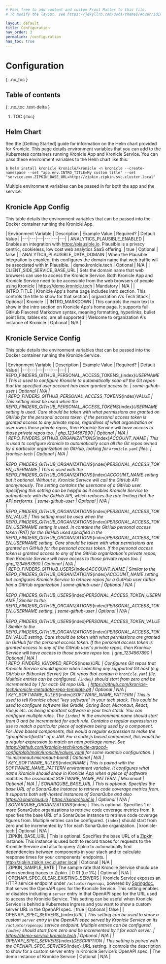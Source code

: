 ```yaml
---
# Feel free to add content and custom Front Matter to this file.
# To modify the layout, see https://jekyllrb.com/docs/themes/#overriding-theme-defaults

layout: default
title: Configuration
nav_order: 3
permalink: /configuration
has_toc: true
---
```


# Configuration
{: .no_toc }

## Table of contents
{: .no_toc .text-delta }

1. TOC
{:toc}

## Helm Chart

See the [Getting Started] guide for information on the Helm chart provided for Kronicle.  This page details environment
variables that you can add to the Kubernetes containers running Kronicle App and Kronicle Service.  You can pass these
environment variables to the Helm chart like this: 

```shell
$ helm install kronicle kronicle/kronicle -n kronicle --create-namespace --set "app.env.INTRO_TITLE=My custom title" --set "service.env.ZIPKIN_BASE_URL=http://zipkin.zipkin.svc.cluster.local"
```

Multiple environment variables can be passed in for both the app and the service.  


## Kronicle App Config

This table details the environment variables that can be passed into the Docker container running the Kronicle App.  

| Environment Variable | Description | Example Value | Required? | Default Value |
|---|---|---|---|---|---|
| ANALYTICS_PLAUSIBLE_ENABLED | Enables an integration with https://plausible.io.  Plausible is a privacy centric, cookieless, low cost web analytics SaaS offering. | true | Optional | false |
| ANALYTICS_PLAUSIBLE_DATA_DOMAIN | When the Plausible integration is enabled, this configures the domain name that web traffic will be associated with in Plausible. | demo.kronicle.tech | Optional | N/A |
| CLIENT_SIDE_SERVICE_BASE_URL | Sets the domain name that web browsers can use to access the Kronicle Service.  Both Kronicle App and Kronicle Service need to be accessible from the web browsers of people using Kronicle | https://demo.kronicle.tech | Mandatory | N/A |
| INTRO_TITLE | Kronicle App's home page includes intro section.  This controls the title to show for that section | organization A's Tech Stack | Optional | Kronicle |
| INTRO_MARKDOWN | This controls the main text to show in the intro section on Kronicle App's home page.  It supports full GitHub Flavored Markdown syntax, meaning formatting, hyperlinks, bullet point lists, tables etc. are all supported | Welcome to organization A's instance of Kronicle | Optional | N/A |


## Kronicle Service Config

This table details the environment variables that can be passed into the Docker container running the Kronicle Service.

| Environment Variable | Description | Example Value | Required? | Default Value |
|---|---|---|---|---|---|
| REPO_FINDERS_GITHUB_PERSONAL_ACCESS_TOKENS_{index}_USERNAME | This is used to configure Kronicle to automatically scan all the Git repos that the specified user account has been granted access to.  | some-github-user | Optional | N/A |   
| REPO_FINDERS_GITHUB_PERSONAL_ACCESS_TOKENS_{index}_VALUE | This setting must be used when the REPO_FINDERS_GITHUB_PERSONAL_ACCESS_TOKENS_{index}_USERNAME setting is used.  Care should be taken with what permissions are granted on GitHub for the personal access token.  If the personal access token is granted access to any private repos, regardless of what organization or user owns those private repos, then Kronicle Service will have access to those private repos too.  | ghp_1234567890 | Optional | N/A |   
| REPO_FINDERS_GITHUB_ORGANIZATIONS_{index}_ACCOUNT_NAME | This is used to configure Kronicle to automatically scan all the Git repos owned by a particular organization on GitHub, looking for `kronicle.yaml` files.  | kronicle-tech | Optional | N/A |   
| REPO_FINDERS_GITHUB_ORGANIZATIONS_{index}_PERSONAL_ACCESS_TOKEN_USERNAME | This is used with the REPO_FINDERS_GITHUB_ORGANIZATIONS_{index}_ACCOUNT_NAME setting but it optional.  Without it, Kronicle Service will call the GitHub API anonymously.  The setting contains the username of a GitHub user.  Specifying this setting can be helpful as it enables Kronicle Service to authenticate with the GitHub API, which reduces the rate limiting that the API performs.  | some-github-user | Optional | N/A |   
| REPO_FINDERS_GITHUB_ORGANIZATIONS_{index}_PERSONAL_ACCESS_TOKEN_VALUE | This setting must be used when the REPO_FINDERS_GITHUB_ORGANIZATIONS_{index}_PERSONAL_ACCESS_TOKEN_USERNAME setting is used.  In contains the GitHub personal access token (PAT) for the GitHub used specified in the REPO_FINDERS_GITHUB_ORGANIZATIONS_{index}_PERSONAL_ACCESS_TOKEN_USERNAME setting.  Care should be taken with what permissions are granted on GitHub for the personal access token.  If the personal access token is granted access to any of the GitHub organization's private repos, then Kronicle Service will have access to those private repos too.  | ghp_1234567890 | Optional | N/A |   
| REPO_FINDERS_GITHUB_USERS_{index}_ACCOUNT_NAME | Similar to the REPO_FINDERS_GITHUB_ORGANIZATIONS_{index}_ACCOUNT_NAME setting but configures Kronicle Service to retrieve repos for a GutHub user rather han a GitHub organization | some-github-user | Optional | N/A |   
| REPO_FINDERS_GITHUB_USERS_{index}_PERSONAL_ACCESS_TOKEN_USERNAME | Similar to the REPO_FINDERS_GITHUB_ORGANIZATIONS_{index}_PERSONAL_ACCESS_TOKEN_USERNAME setting.  | some-github-user | Optional | N/A |   
| REPO_FINDERS_GITHUB_USERS_{index}_PERSONAL_ACCESS_TOKEN_VALUE | Similar to the REPO_FINDERS_GITHUB_ORGANIZATIONS_{index}_PERSONAL_ACCESS_TOKEN_VALUE setting.  Care should be taken with what permissions are granted on GitHub for the personal access token.  If the personal access token is granted access to any of the GitHub user's private repos, then Kronicle Service will have access to those private repos too.  | ghp_1234567890 | Optional | N/A |   
| REPO_FINDERS_IGNORED_REPOS_{index}_URL | Configures Git repos that Kronicle Service should ignore when searching any supported Git host (e.g. GitHub or Bitbucket Server) for Git repos that contain a `kronicle.yaml` file.  Multiple entries can be configured.  `{index}` should start from zero and be incremented by 1 for each Git repo URL.  | https://github.com/kronicle-tech/kronicle-metadata-repo-template.git | Optional | N/A |   
| KEY_SOFTWARE_RULES_{index}_SOFTWARE_NAME_PATTERN | This is used to tell Kronicle about "key software" in your tech stack.  This could be used to configure software like Gradle, Spring Boot, Micronaut, React, Vue.js etc. as being important software in your tech stack.  You can configure multiple rules.  The `{index}` in the environment name should start from 0 and be incremented for each rule.  Contains a regular expression to use to match a particular piece of software being used by a component.  For Java based components, this would a regular expression to make the "groupId:artifactId" of a JAR.  For a node.js based component, this would be a regular expression to match an npm package name.  See https://github.com/kronicle-tech/kronicle-argocd-config/blob/main/kronicle/values.yaml for some example configuration.  | ^io.micronaut:micronaut-bom$ | Optional | N/A |   
| KEY_SOFTWARE_RULES_{index}_NAME | This is paired with the SOFTWARE_NAME_PATTERN environment variable.  It configures what name Kronicle should show in Kronicle App when a piece of software matches the associated SOFTWARE_NAME_PATTERN.  | Micronaut | Optional | N/A |
| SONARQUBE_BASE_URL | This is optional.  Specifies the base URL of a SonarQube instance to retrieve code coverage metrics from.  It supports both self-hosted instances of SonarQube and also https://sonarcloud.io | https://sonarcloud.io | Optional | N/A |   
| SONARQUBE_ORGANIZATIONS_{index} | This is optional.  Specifies 1 or more SonarQube organizations to retrieve code coverage metrics from.  It specifies the base URL of a SonarQube instance to retrieve code coverage figures from.  Multiple entries can be configured.  `{index}` should start from zero and be incremented by 1 for each SonarQube organization.  | kronicle-tech | Optional | N/A |   
| ZIPKIN_BASE_URL | This is optional.  Specifies the base URL of a [Zipkin](http://zipkin.io) instance.  This instance is used both to record traces for requests to the Kronicle Service and also to query Zipkin to automatically find dependencies between components in your stach and to calculate response times for your components' endpoints.  | http://zipkin.zipkin.svc.cluster.local | Optional | N/A |   
| ZIPKIN_SAMPLE_RATE | The sample rate that Kroncile Service should use when sending traces to Zipkin.  | 0.01 (i.e 1%) | Optional | N/A |   
| OPENAPI_SPEC_CLEAR_EXISTING_SERVERS | Kronicle Service exposes an HTTP service endpoint under `/actuator/openapi`, powered by [Springdoc](https://springdoc.org), that serves the OpenAPI spec for the Kronicle Service.  This setting enables or disables including a `server` entry in that OpenAPI spec for the URL used to access the Kronicle Service.  This setting can be useful when Kronicle Service is behind a Kubernetes ingress and you want to show a custom server URL in the OpenAPI spec. | true | Optional | false |
| OPENAPI_SPEC_SERVERS_{index}_URL | This setting can be used to show a custom `server` entry in the OpenAPI spec served by Kronicle Service on its `/actuator/openapi` service endpoint.  Multiple entries can be configured.  `{index}` should start from zero and be incremented by 1 for each server.  | https://demo-service.kronicle.tech | Optional | N/A |
| OPENAPI_SPEC_SERVERS_{index}_DESCRIPTION | This setting is paired with the OPENAPI_SPEC_SERVERS_{index}_URL setting.  It controls the description to show for a custom server entry in Kronicle Service's OpenAPI spec.  | The demo instance of Kronicle Service | Optional | N/A |

